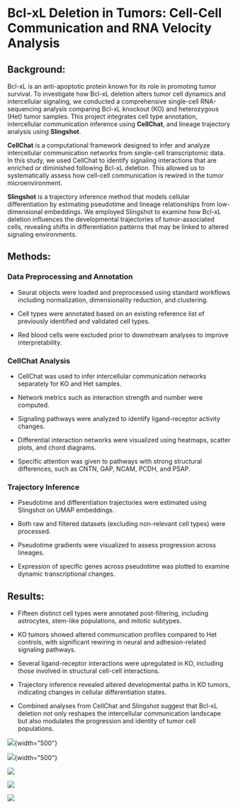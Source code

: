 # Bcl-xL Deletion in Tumors: Cell-Cell Communication and RNA Velocity Analysis

## Background:

Bcl-xL is an anti-apoptotic protein known for its role in promoting tumor survival. To investigate how Bcl-xL deletion alters tumor cell dynamics and intercellular signaling, we conducted a comprehensive single-cell RNA-sequencing analysis comparing Bcl-xL knockout (KO) and heterozygous (Het) tumor samples. This project integrates cell type annotation, intercellular communication inference using **CellChat**, and lineage trajectory analysis using **Slingshot**.

**CellChat** is a computational framework designed to infer and analyze intercellular communication networks from single-cell transcriptomic data. In this study, we used CellChat to identify signaling interactions that are enriched or diminished following Bcl-xL deletion. This allowed us to systematically assess how cell-cell communication is rewired in the tumor microenvironment.

**Slingshot** is a trajectory inference method that models cellular differentiation by estimating pseudotime and lineage relationships from low-dimensional embeddings. We employed Slingshot to examine how Bcl-xL deletion influences the developmental trajectories of tumor-associated cells, revealing shifts in differentiation patterns that may be linked to altered signaling environments.

## Methods:

### Data Preprocessing and Annotation

-   Seurat objects were loaded and preprocessed using standard workflows including normalization, dimensionality reduction, and clustering.

-   Cell types were annotated based on an existing reference list of previously identified and validated cell types.

-   Red blood cells were excluded prior to downstream analyses to improve interpretability.

### CellChat Analysis

-   CellChat was used to infer intercellular communication networks separately for KO and Het samples.

-   Network metrics such as interaction strength and number were computed.

-   Signaling pathways were analyzed to identify ligand-receptor activity changes.

-   Differential interaction networks were visualized using heatmaps, scatter plots, and chord diagrams.

-   Specific attention was given to pathways with strong structural differences, such as CNTN, GAP, NCAM, PCDH, and PSAP.

### Trajectory Inference

-   Pseudotime and differentiation trajectories were estimated using Slingshot on UMAP embeddings.

-   Both raw and filtered datasets (excluding non-relevant cell types) were processed.

-   Pseudotime gradients were visualized to assess progression across lineages.

-   Expression of specific genes across pseudotime was plotted to examine dynamic transcriptional changes.

## Results:

-   Fifteen distinct cell types were annotated post-filtering, including astrocytes, stem-like populations, and mitotic subtypes.

-   KO tumors showed altered communication profiles compared to Het controls, with significant rewiring in neural and adhesion-related signaling pathways.

-   Several ligand-receptor interactions were upregulated in KO, including those involved in structural cell-cell interactions.

-   Trajectory inference revealed altered developmental paths in KO tumors, indicating changes in cellular differentiation states.

-   Combined analyses from CellChat and Slingshot suggest that Bcl-xL deletion not only reshapes the intercellular communication landscape but also modulates the progression and identity of tumor cell populations.

![](https://github.com/chingyaousf/Bcl-xL-Deletion-in-Tumors-Cell-Cell-Communication-and-RNA-Velocity-Analysis/blob/main/plots/bclxl/bclxl_clustered_res0.5_UMAP_celltypes.png?raw=true){width="500"}

![](https://github.com/chingyaousf/Bcl-xL-Deletion-in-Tumors-Cell-Cell-Communication-and-RNA-Velocity-Analysis/blob/main/plots/bclxl/bclxl_clustered_res0.5_var_features.png?raw=true){width="500"}

![](https://github.com/chingyaousf/Bcl-xL-Deletion-in-Tumors-Cell-Cell-Communication-and-RNA-Velocity-Analysis/blob/main/plots/bclxl/bclxl_clustered_res0.5_feature_exp.png?raw=true)

![](https://github.com/chingyaousf/Bcl-xL-Deletion-in-Tumors-Cell-Cell-Communication-and-RNA-Velocity-Analysis/blob/main/plots/bclxl/bclxl_clustered_res0.5_violin_exp2.png?raw=true)

![](https://github.com/chingyaousf/Bcl-xL-Deletion-in-Tumors-Cell-Cell-Communication-and-RNA-Velocity-Analysis/blob/main/plots/bclxl/bclxl_clustered_res0.5_dotplot_top5.png?raw=true)
